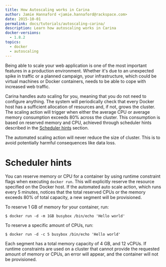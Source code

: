 ```yaml
---
title: How Autoscaling works in Carina
author: Jamie Hannaford <jamie.hannaford@rackspace.com>
date: 2015-10-01
permalink: docs/tutorials/autoscaling-carina/
description: Learn how autoscaling works in Carina
docker-versions:
  - 1.8.2
topics:
  - docker
  - autoscaling
---
```


Being able to scale your web application is one of the most important features
in a production environment. Whether it's due to an unexpected spike in traffic
or a planned campaign, your infrastructure, which could be virtual machines
or Docker containers, needs to be able to cope with increased web traffic.

Carina handles auto scaling for you, meaning that you do not need to configure
anything. The system will periodically check that every Docker host has a
sufficient allocation of resources and, if not, grows the cluster. The scaling
action will trigger when either the average CPU or average memory consumption
exceeds 80% across the cluster. This consumption is based on reserved memory
and CPU, achieved through scheduler hints described in the
[Scheduler hints](#scheduler-hints) section.

The automated scaling action will never reduce the size of cluster. This is to
avoid potentially harmful consequences like data loss.

# Scheduler hints

You can reserve memory or CPU for a container by using runtime constraint flags
when executing `docker run`. This will explicitly reserve the resource
specified on the Docker host. If the automated auto scale action, which runs
every 5 minutes, notices that the total reserved CPUs or the memory exceeds 80%
of total capacity, a new segment will be provisioned.

To reserve 1 GB of memory for your container, run:

```
$ docker run -d -m 1GB busybox /bin/echo 'Hello world'
```

To reserve a specific amount of CPUs, run:

```
$ docker run -d -c 5 busybox /bin/echo 'Hello world'
```

Each segment has a total memory capacity of 4 GB, and 12 vCPUs. If runtime
constraints are used on a cluster that cannot provide the requested amount of
memory or CPUs, an error will appear, and the container will not be provisioned.
